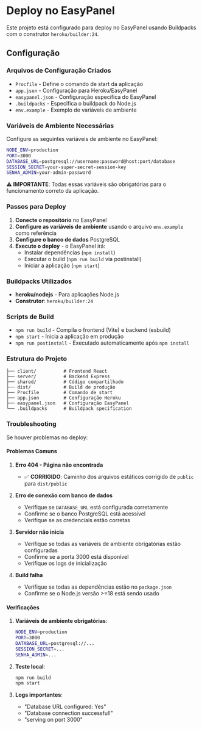 # Deploy no EasyPanel

Este projeto está configurado para deploy no EasyPanel usando Buildpacks com o construtor `heroku/builder:24`.

## Configuração

### Arquivos de Configuração Criados

- `Procfile` - Define o comando de start da aplicação
- `app.json` - Configuração para Heroku/EasyPanel
- `easypanel.json` - Configuração específica do EasyPanel
- `.buildpacks` - Especifica o buildpack do Node.js
- `env.example` - Exemplo de variáveis de ambiente

### Variáveis de Ambiente Necessárias

Configure as seguintes variáveis de ambiente no EasyPanel:

```bash
NODE_ENV=production
PORT=3000
DATABASE_URL=postgresql://username:password@host:port/database
SESSION_SECRET=your-super-secret-session-key
SENHA_ADMIN=your-admin-password
```

**⚠️ IMPORTANTE**: Todas essas variáveis são obrigatórias para o funcionamento correto da aplicação.

### Passos para Deploy

1. **Conecte o repositório** no EasyPanel
2. **Configure as variáveis de ambiente** usando o arquivo `env.example` como referência
3. **Configure o banco de dados** PostgreSQL
4. **Execute o deploy** - o EasyPanel irá:
   - Instalar dependências (`npm install`)
   - Executar o build (`npm run build` via postinstall)
   - Iniciar a aplicação (`npm start`)

### Buildpacks Utilizados

- **heroku/nodejs** - Para aplicações Node.js
- **Construtor**: `heroku/builder:24`

### Scripts de Build

- `npm run build` - Compila o frontend (Vite) e backend (esbuild)
- `npm start` - Inicia a aplicação em produção
- `npm run postinstall` - Executado automaticamente após `npm install`

### Estrutura do Projeto

```
├── client/          # Frontend React
├── server/          # Backend Express
├── shared/          # Código compartilhado
├── dist/            # Build de produção
├── Procfile         # Comando de start
├── app.json         # Configuração Heroku
├── easypanel.json   # Configuração EasyPanel
└── .buildpacks      # Buildpack specification
```

### Troubleshooting

Se houver problemas no deploy:

#### Problemas Comuns

1. **Erro 404 - Página não encontrada**
   - ✅ **CORRIGIDO**: Caminho dos arquivos estáticos corrigido de `public` para `dist/public`

2. **Erro de conexão com banco de dados**
   - Verifique se `DATABASE_URL` está configurada corretamente
   - Confirme se o banco PostgreSQL está acessível
   - Verifique se as credenciais estão corretas

3. **Servidor não inicia**
   - Verifique se todas as variáveis de ambiente obrigatórias estão configuradas
   - Confirme se a porta 3000 está disponível
   - Verifique os logs de inicialização

4. **Build falha**
   - Verifique se todas as dependências estão no `package.json`
   - Confirme se o Node.js versão >=18 está sendo usado

#### Verificações

1. **Variáveis de ambiente obrigatórias**:
   ```bash
   NODE_ENV=production
   PORT=3000
   DATABASE_URL=postgresql://...
   SESSION_SECRET=...
   SENHA_ADMIN=...
   ```

2. **Teste local**:
   ```bash
   npm run build
   npm start
   ```

3. **Logs importantes**:
   - "Database URL configured: Yes"
   - "Database connection successful!"
   - "serving on port 3000"
